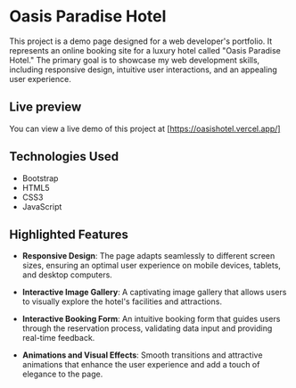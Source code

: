 # Oasis Paradise Hotel

This project is a demo page designed for a web developer's portfolio. It represents an online booking site for a luxury hotel called "Oasis Paradise Hotel." The primary goal is to showcase my web development skills, including responsive design, intuitive user interactions, and an appealing user experience.

## Live preview

You can view a live demo of this project at [https://oasishotel.vercel.app/]

## Technologies Used

- Bootstrap
- HTML5
- CSS3
- JavaScript


## Highlighted Features

- **Responsive Design**: The page adapts seamlessly to different screen sizes, ensuring an optimal user experience on mobile devices, tablets, and desktop computers.

- **Interactive Image Gallery**: A captivating image gallery that allows users to visually explore the hotel's facilities and attractions.

- **Interactive Booking Form**: An intuitive booking form that guides users through the reservation process, validating data input and providing real-time feedback.

- **Animations and Visual Effects**: Smooth transitions and attractive animations that enhance the user experience and add a touch of elegance to the page.



